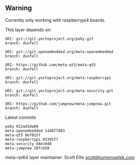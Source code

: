 ## Warning
Currently only working with raspberrypi4 boards.

This layer depends on:

    URI: git://git.yoctoproject.org/poky.git
    branch: dunfell

    URI: git://git.openembedded.org/meta-openembedded
    branch: dunfell

    URI: https://github.com/meta-qt5/meta-qt5
    branch: dunfell

    URI: git://git.yoctoproject.org/meta-raspberrypi
    branch: dunfell

    URI: git://git.yoctoproject.org/meta-security.git
    branch: dunfell

    URI: https://github.com/jumpnow/meta-jumpnow.git
    branch: dunfell

Latest commits

    poky 012ad10a89
    meta-openembedded 144077083
    meta-qt5 0e7015f
    meta-raspberrypi 93305f7
    meta-security d4ec0d8
    meta-jumpnow 28fcb58

meta-rpi64 layer maintainer: Scott Ellis <scott@jumpnowtek.com>
